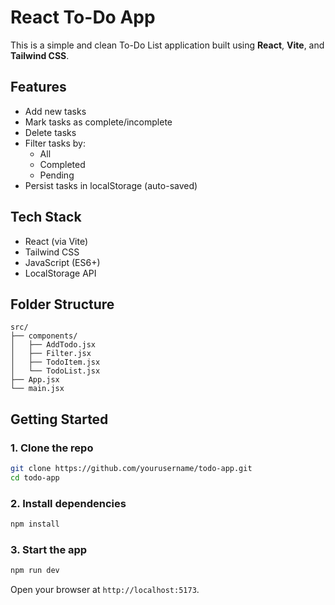 # React To-Do App

This is a simple and clean To-Do List application built using **React**, **Vite**, and **Tailwind CSS**.

## Features

- Add new tasks
- Mark tasks as complete/incomplete
- Delete tasks
- Filter tasks by:
  - All
  - Completed
  - Pending
- Persist tasks in localStorage (auto-saved)

## Tech Stack

- React (via Vite)
- Tailwind CSS
- JavaScript (ES6+)
- LocalStorage API

## Folder Structure

```
src/
├── components/
│   ├── AddTodo.jsx
│   ├── Filter.jsx
│   ├── TodoItem.jsx
│   └── TodoList.jsx
├── App.jsx
└── main.jsx
```

## Getting Started

### 1. Clone the repo

```bash
git clone https://github.com/yourusername/todo-app.git
cd todo-app
```

### 2. Install dependencies

```bash
npm install
```

### 3. Start the app

```bash
npm run dev
```

Open your browser at `http://localhost:5173`.
